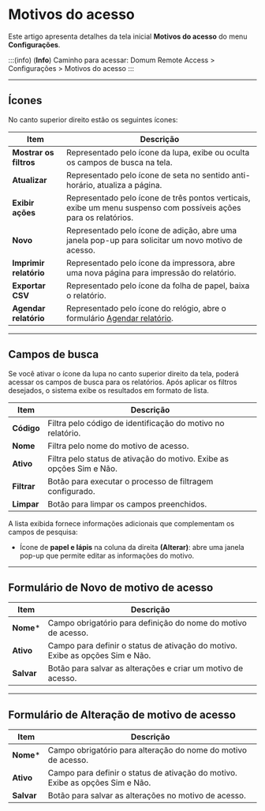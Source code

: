 # Motivos do acesso

Este artigo apresenta detalhes da tela inicial **Motivos do acesso** do menu **Configurações**.

:::(info) (**Info**)
Caminho para acessar: 
Domum Remote Access > Configurações > Motivos do acesso
:::

---
## Ícones
No canto superior direito estão os seguintes ícones:

**Item**|**Descrição**
|---|---|
**Mostrar os filtros**|Representado pelo ícone da lupa, exibe ou oculta os campos de busca na tela.
**Atualizar**|Representado pelo ícone de seta no sentido anti-horário, atualiza a página.
**Exibir ações**|Representado pelo ícone de três pontos verticais, exibe um menu suspenso com possíveis ações para os relatórios.
**Novo**|Representado pelo ícone de adição, abre uma janela pop-up para solicitar um novo motivo de acesso.
**Imprimir relatório**|Representado pelo ícone da impressora, abre uma nova página para impressão do relatório.
**Exportar CSV**|Representado pelo ícone da folha de papel, baixa o relatório.
**Agendar relatório**|Representado pelo ícone do relógio, abre o formulário [Agendar relatório](/v3-33/docs/pt/general-information-how-to-issue-download-and-schedule-device-reports). 

---
## Campos de busca
Se você ativar o ícone da lupa no canto superior direito da tela, poderá acessar os campos de busca para os relatórios. Após aplicar os filtros desejados, o sistema exibe os resultados em formato de lista. 

**Item**|**Descrição**
|---|---|
**Código**|Filtra pelo código de identificação do motivo no relatório.
**Nome**|Filtra pelo nome do motivo de acesso.
**Ativo**|Filtra pelo status de ativação do motivo. Exibe as opções Sim e Não.
**Filtrar**|Botão para executar o processo de filtragem configurado.
**Limpar**|Botão para limpar os campos preenchidos.

A lista exibida fornece informações adicionais que complementam os campos de pesquisa:

* Ícone de **papel e lápis** na coluna da direita **(Alterar)**: abre uma janela pop-up que permite editar as informações do motivo.

---
## Formulário de Novo de motivo de acesso

**Item**|**Descrição**
|--|--|
**Nome***|Campo obrigatório para definição do nome do motivo de acesso.
**Ativo**|Campo para definir o status de ativação do motivo. Exibe as opções Sim e Não.
**Salvar**|Botão para salvar as alterações e criar um motivo de acesso.

---
## Formulário de Alteração de motivo de acesso

**Item**|**Descrição**
|---|---|
**Nome***|Campo obrigatório para alteração do nome do motivo de acesso.
**Ativo**|Campo para definir o status de ativação do motivo. Exibe as opções Sim e Não.
**Salvar**|Botão para salvar as alterações no motivo de acesso.
